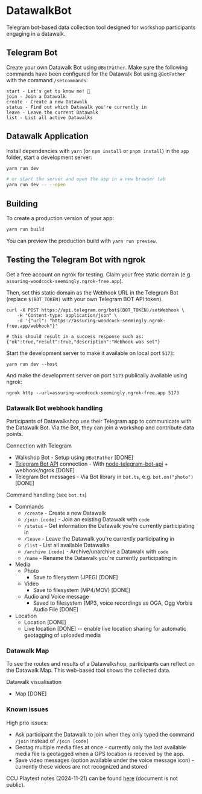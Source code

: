 # DatawalkBot
Telegram bot-based data collection tool designed for workshop participants engaging in a datawalk.

## Telegram Bot

Create your own Datawalk Bot using `@BotFather`. Make sure the following commands have been configured for the Datawalk Bot using `@BotFather` with the command `/setcommands`:

```
start - Let's get to know me! 👋
join - Join a Datawalk
create - Create a new Datawalk
status - Find out which Datawalk you're currently in
leave - Leave the current Datawalk
list - List all active Datawalks
```

## Datawalk Application

Install dependencies with `yarn` (or `npm install` or `pnpm install`) in the `app` folder, start a development server:

```bash
yarn run dev

# or start the server and open the app in a new browser tab
yarn run dev -- --open
```

## Building

To create a production version of your app:

```bash
yarn run build
```

You can preview the production build with `yarn run preview`.

## Testing the Telegram Bot with ngrok

Get a free account on ngrok for testing. Claim your free static domain (e.g. `assuring-woodcock-seemingly.ngrok-free.app`).

Then, set this static domain as the Webhook URL in the Telegram Bot (replace `$(BOT_TOKEN)` with your own Telegram BOT API token). 

```
curl -X POST https://api.telegram.org/bot$(BOT_TOKEN)/setWebhook \
    -H "Content-type: application/json" \
    -d '{"url": "https://assuring-woodcock-seemingly.ngrok-free.app/webhook"}'

# this should result in a success response such as:
{"ok":true,"result":true,"description":"Webhook was set"}
```

Start the development server to make it available on local port `5173`:

```
yarn run dev --host
```

And make the development server on port `5173` publically available using ngrok:

```
ngrok http --url=assuring-woodcock-seemingly.ngrok-free.app 5173

```

### Datawalk Bot webhook handling
Participants of Datawalkshop use their Telegram app to communicate with the Datawalk Bot. Via the Bot, they can join a workshop and contribute data points.

Connection with Telegram
*   Walkshop Bot - Setup using `@BotFather` [DONE]
*   [Telegram Bot API](https://core.telegram.org/bots/api) connection - With [node-telegram-bot-api](https://www.npmjs.com/package/node-telegram-bot-api) + webhook/ngrok [DONE]
*   Telegram Bot messages - Via Bot library in `bot.ts`, e.g. `bot.on("photo")` [DONE]

Command handling (see `bot.ts`)
*   Commands
    *   `/create` - Create a new Datawalk
    *   `/join [code]` - Join an existing Datawalk with `code`
    *   `/status` - Get information the Datawalk you're currently participating in
    *   `/leave` - Leave the Datawalk you're currently participating in
    *   `/list` - List all available Datawalks
    *   `/archive [code]` - Archive/unarchive a Datawalk with `code`
    *   `/name` - Rename the Datawalk you're currently participating in
*   Media
    * Photo
        * Save to filesystem (JPEG) [DONE]
    * Video 
        * Save to filesystem (MP4/MOV) [DONE]
    * Audio and Voice message
        * Saved to filesystem (MP3, voice recordings as OGA, Ogg Vorbis Audio File [DONE]
* Location
    * Location [DONE]
    * Live location [DONE] -- enable live location sharing for automatic geotagging of uploaded media

### Datawalk Map
To see the routes and results of a Datawalkshop, participants can reflect on the Datawalk Map. This web-based tool shows the collected data. 

Datawalk visualisation
*   Map [DONE]

### Known issues

High prio issues:
*   Ask participant the Datawalk to join when they only typed the command `/join` instead of `/join [code]`
*   Geotag multiple media files at once - currently only the last available media file is geotagged when a GPS location is received by the app.
*   Save video messages (option available under the voice message icon) - currently these videos are not recognized and stored

CCU Playtest notes (2024-11-21) can be found [here](https://www.notion.so/creativecodingutrecht/Datawalk-Bot-Playtest-19c57c3a94b946e29e81740f86280c51?pvs=4) (document is not public).
